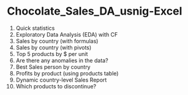 # Chocolate_Sales_DA_usnig-Excel

1)	Quick statistics
2)	Exploratory Data Analysis (EDA) with CF
3)	Sales by country (with formulas)
4)	Sales by country (with pivots)
5)  Top 5 products by $ per unit
6)	Are there any anomalies in the data?
7)	Best Sales person by country
8)	Profits by product (using products table)
9)	Dynamic country-level Sales Report
10)	Which products to discontinue?
